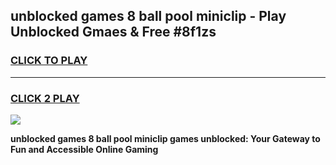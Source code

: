 
## unblocked games 8 ball pool miniclip - Play Unblocked Gmaes & Free #8f1zs
<h3>
<a href="https://news.freeplayer.one?title=unblocked_games_8_ball_pool_miniclip&ref=24F">CLICK TO PLAY</a></h3>
<hr>

<h3>
<a href="https://news.freeplayer.one?title=unblocked_games_8_ball_pool_miniclip&ref=24F">CLICK 2 PLAY</a>
  
</h3>

<a href="https://news.freeplayer.one?title=unblocked_games_8_ball_pool_miniclip&ref=24F/"><img src="https://clearcache.store/games.png"></a>


**unblocked games 8 ball pool miniclip games unblocked: Your Gateway to Fun and Accessible Online Gaming**
